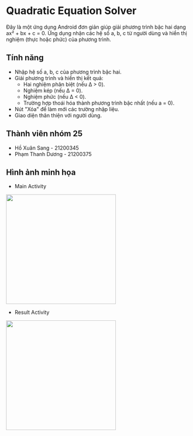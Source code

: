# Quadratic Equation Solver
Đây là một ứng dụng Android đơn giản giúp giải phương trình bậc hai dạng ax² + bx + c = 0. Ứng dụng nhận các hệ số a, b, c từ người dùng và hiển thị nghiệm (thực hoặc phức) của phương trình.

## Tính năng
- Nhập hệ số a, b, c của phương trình bậc hai.
- Giải phương trình và hiển thị kết quả:
  - Hai nghiệm phân biệt (nếu Δ > 0).
  - Nghiệm kép (nếu Δ = 0).
  - Nghiệm phức (nếu Δ < 0).
  - Trường hợp thoái hóa thành phương trình bậc nhất (nếu a = 0).
- Nút "Xóa" để làm mới các trường nhập liệu.
- Giao diện thân thiện với người dùng.

## Thành viên nhóm 25
- Hồ Xuân Sang - 21200345
- Phạm Thanh Dương - 21200375

## Hình ảnh minh họa
- Main Activity
<img src="https://github.com/user-attachments/assets/ec63addf-d815-4b2e-82b3-9e0f1f9d7867" width="300" height="auto">

- Result Activity
<img src="https://github.com/user-attachments/assets/341a026a-da1f-4d13-8668-424e5dc4c120" width="300" height="auto">
